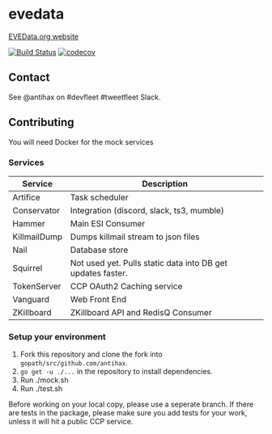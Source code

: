 # evedata


[EVEData.org website](https://www.evedata.org)

[![Build Status](https://travis-ci.org/antihax/evedata.svg?branch=master)](https://travis-ci.org/antihax/evedata)
[![codecov](https://codecov.io/gh/antihax/evedata/branch/master/graph/badge.svg)](https://codecov.io/gh/antihax/evedata)

## Contact

See @antihax on #devfleet #tweetfleet Slack.

## Contributing

You will need Docker for the mock services

### Services

| Service        | Description | 
| ------------- |-------------| 
| Artifice      | Task scheduler | 
| Conservator    | Integration (discord, slack, ts3, mumble) | 
| Hammer | Main ESI Consumer | 
| KillmailDump | Dumps killmail stream to json files |   
| Nail | Database store |  
| Squirrel | Not used yet. Pulls static data into DB get updates faster. |  
| TokenServer | CCP OAuth2 Caching service | 
| Vanguard | Web Front End|  
| ZKillboard | ZKillboard API and RedisQ Consumer |  


### Setup your environment

1. Fork this repository and clone the fork into `gopath/src/github.com/antihax`.
2. `go get -u ./...` in the repository to install dependencies.
3. Run ./mock.sh
4. Run ./test.sh

Before working on your local copy, please use a seperate branch.
If there are tests in the package, please make sure you add tests for your work, unless it will hit a public CCP service.